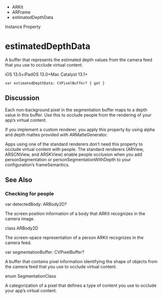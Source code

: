 

- ARKit
- ARFrame
-  estimatedDepthData 

Instance Property

# estimatedDepthData

A buffer that represents the estimated depth values from the camera feed that you use to occlude virtual content.

iOS 13.0+iPadOS 13.0+Mac Catalyst 13.1+

``` source
var estimatedDepthData: CVPixelBuffer? { get }
```

## Discussion

Each non-background pixel in the segmentation buffer maps to a depth value in this buffer. Use this to occlude people from the rendering of your app’s virtual content.

If you implement a custom renderer, you apply this property by using alpha and depth mattes provided with ARMatteGenerator.

Apps using one of the standard renderers don’t need this property to occlude virtual content with people. The standard renderers (ARView, ARSCNView, and ARSKView) enable people occlusion when you add personSegmentation or personSegmentationWithDepth to your configuration’s frameSemantics.

## See Also

### Checking for people

var detectedBody: ARBody2D?

The screen position information of a body that ARKit recognizes in the camera image.

class ARBody2D

The screen-space representation of a person ARKit recognizes in the camera feed.

var segmentationBuffer: CVPixelBuffer?

A buffer that contains pixel information identifying the shape of objects from the camera feed that you use to occlude virtual content.

enum SegmentationClass

A categorization of a pixel that defines a type of content you use to occlude your app’s virtual content.


